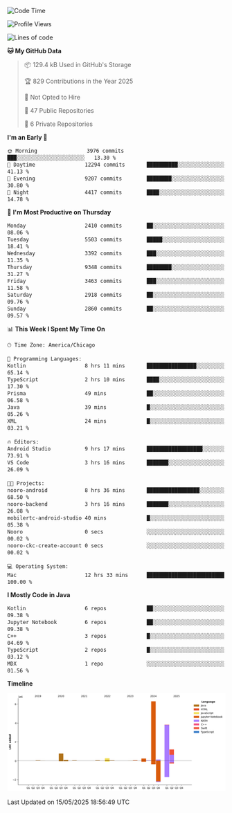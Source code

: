<!--START_SECTION:waka-->
![Code Time](http://img.shields.io/badge/Code%20Time-1%2C261%20hrs%2050%20mins-blue)

![Profile Views](http://img.shields.io/badge/Profile%20Views-0-blue)

![Lines of code](https://img.shields.io/badge/From%20Hello%20World%20I%27ve%20Written-13.0%20million%20lines%20of%20code-blue)

**🐱 My GitHub Data** 

> 📦 129.4 kB Used in GitHub's Storage 
 > 
> 🏆 829 Contributions in the Year 2025
 > 
> 🚫 Not Opted to Hire
 > 
> 📜 47 Public Repositories 
 > 
> 🔑 6 Private Repositories 
 > 
**I'm an Early 🐤** 

```text
🌞 Morning                3976 commits        ███░░░░░░░░░░░░░░░░░░░░░░   13.30 % 
🌆 Daytime                12294 commits       ██████████░░░░░░░░░░░░░░░   41.13 % 
🌃 Evening                9207 commits        ████████░░░░░░░░░░░░░░░░░   30.80 % 
🌙 Night                  4417 commits        ████░░░░░░░░░░░░░░░░░░░░░   14.78 % 
```
📅 **I'm Most Productive on Thursday** 

```text
Monday                   2410 commits        ██░░░░░░░░░░░░░░░░░░░░░░░   08.06 % 
Tuesday                  5503 commits        █████░░░░░░░░░░░░░░░░░░░░   18.41 % 
Wednesday                3392 commits        ███░░░░░░░░░░░░░░░░░░░░░░   11.35 % 
Thursday                 9348 commits        ████████░░░░░░░░░░░░░░░░░   31.27 % 
Friday                   3463 commits        ███░░░░░░░░░░░░░░░░░░░░░░   11.58 % 
Saturday                 2918 commits        ██░░░░░░░░░░░░░░░░░░░░░░░   09.76 % 
Sunday                   2860 commits        ██░░░░░░░░░░░░░░░░░░░░░░░   09.57 % 
```


📊 **This Week I Spent My Time On** 

```text
🕑︎ Time Zone: America/Chicago

💬 Programming Languages: 
Kotlin                   8 hrs 11 mins       ████████████████░░░░░░░░░   65.14 % 
TypeScript               2 hrs 10 mins       ████░░░░░░░░░░░░░░░░░░░░░   17.30 % 
Prisma                   49 mins             ██░░░░░░░░░░░░░░░░░░░░░░░   06.58 % 
Java                     39 mins             █░░░░░░░░░░░░░░░░░░░░░░░░   05.26 % 
XML                      24 mins             █░░░░░░░░░░░░░░░░░░░░░░░░   03.21 % 

🔥 Editors: 
Android Studio           9 hrs 17 mins       ██████████████████░░░░░░░   73.91 % 
VS Code                  3 hrs 16 mins       ███████░░░░░░░░░░░░░░░░░░   26.09 % 

🐱‍💻 Projects: 
nooro-android            8 hrs 36 mins       █████████████████░░░░░░░░   68.50 % 
nooro-backend            3 hrs 16 mins       ███████░░░░░░░░░░░░░░░░░░   26.08 % 
mobilertc-android-studio 40 mins             █░░░░░░░░░░░░░░░░░░░░░░░░   05.38 % 
Nooro                    0 secs              ░░░░░░░░░░░░░░░░░░░░░░░░░   00.02 % 
nooro-ckc-create-account 0 secs              ░░░░░░░░░░░░░░░░░░░░░░░░░   00.02 % 

💻 Operating System: 
Mac                      12 hrs 33 mins      █████████████████████████   100.00 % 
```

**I Mostly Code in Java** 

```text
Kotlin                   6 repos             ██░░░░░░░░░░░░░░░░░░░░░░░   09.38 % 
Jupyter Notebook         6 repos             ██░░░░░░░░░░░░░░░░░░░░░░░   09.38 % 
C++                      3 repos             █░░░░░░░░░░░░░░░░░░░░░░░░   04.69 % 
TypeScript               2 repos             █░░░░░░░░░░░░░░░░░░░░░░░░   03.12 % 
MDX                      1 repo              ░░░░░░░░░░░░░░░░░░░░░░░░░   01.56 % 
```



**Timeline**

![Lines of Code chart](https://raw.githubusercontent.com/phanijsp/phanijsp/main/assets/bar_graph.png)


 Last Updated on 15/05/2025 18:56:49 UTC
<!--END_SECTION:waka-->
